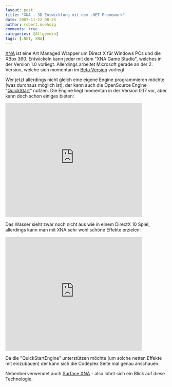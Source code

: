 ```yaml
---
layout: post
title: "XNA - 3D Entwicklung mit dem .NET Framework"
date: 2007-11-22 08:25
author: robert.muehsig
comments: true
categories: [Allgemein]
tags: [.NET, XNA]
---
```

<p><a href="http://de.wikipedia.org/wiki/XNA_%28Microsoft%29">XNA</a> ist eine Art Managed Wrapper um Direct X für Windows PCs und die XBox 360. Entwickeln kann jeder mit dem "XNA Game Studio", welches in der Version 1.0 vorliegt. Allerdings arbeitet Microsoft gerade an der 2. Version, welche sich momentan im <a href="http://creators.xna.com/beta/betahome.aspx">Beta Version</a> vorliegt.</p> <p>Wer jetzt allerdings nicht gleich eine eigene Engine programmieren möchte (was durchaus möglich ist), der kann auch die OpenSource Engine "<a href="http://www.codeplex.com/QuickStartEngine">QuickStart</a>" nutzen. Die Engine liegt momentan in der Version 0.17 vor, aber kann doch schon einiges bieten:</p> <p><embed src="http://www.youtube.com/v/Jd_cC6AANes&amp;rel=1" width="425" height="355" type="application/x-shockwave-flash" wmode="transparent"></p> <p>Das Wasser sieht zwar noch nicht aus wie in einem DirectX 10 Spiel, allerdings kann man mit XNA sehr wohl schöne Effekte erzielen:</p> <p><embed src="http://www.youtube.com/v/GnVw9GA2wZg&amp;rel=1" width="425" height="355" type="application/x-shockwave-flash" wmode="transparent"></p> <p>Da die "QuickStartEngine" unterstützen möchte (um solche netten Effekte mit einzubauen) der kann sich die Codeplex Seite mal genau anschauen.</p> <p>Nebenbei verwendet auch <a href="http://blogs.msdn.com/surface/archive/2007/11/06/development-frameworks.aspx">Surface XNA</a> - also lohnt sich ein Blick auf diese Technologie.</p></embed>
